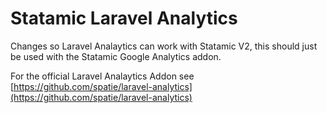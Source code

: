 # Statamic Laravel Analytics 

Changes so Laravel Analaytics can work with Statamic V2, this should just be used with the Statamic Google Analytics addon.

For the official Laravel Analaytics Addon see [https://github.com/spatie/laravel-analytics](https://github.com/spatie/laravel-analytics)
